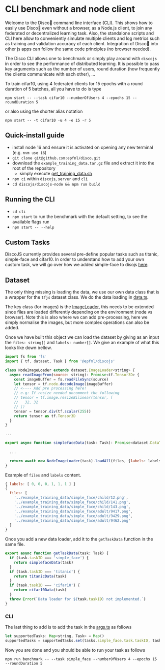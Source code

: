 # CLI benchmark and node client

Welcome to the Disco🔮 command line interface (CLI). This shows how to easily use Disco🔮 even without a browser, as a Node.js client, to join any federated or decentralized learning task. Also, the standalone scripts and CLI here allow to conveniently simulate multiple clients and log metrics such as training and validation accuracy of each client. Integration of Disco🔮 into other js apps can follow the same code principles (no browser needed).

The Disco CLI allows one to benchmark or simply play around with `discojs` in order to see the performance
of distributed learning. It is possible to pass key arguments such as the number of users, round duration (how 
frequently the clients communicate with each other), ...

To train cifar10, using 4 federated clients for 15 epochs with a round duration of 5 batches, all you have to do is type

```
npm start -- --task cifar10 --numberOfUsers 4 --epochs 15 --roundDuration 5
```

or also using the shorter alias notation

```
npm start -- -t cifar10 -u 4 -e 15 -r 5
```

## Quick-install guide

- install node 16 and ensure it is activated on opening any new terminal (e.g. `nvm use 16`)
- `git clone git@github.com:epfml/disco.git`
- download the `example_training_data.tar.gz` file and extract it into the root of the repository
  - simply execute [get_training_data.sh](../get_training_data)
- `npm ci` within `discojs`, `server` and `cli`
- `cd discojs/discojs-node && npm run build`

## Running the CLI

- `cd cli`
- `npm start` to run the benchmark with the default setting, to see the available flags run
- `npm start -- --help`

## Custom Tasks

DiscoJS currently provides several pre-define popular tasks such as titanic, simple-face and cifar10. In order
to understand how to add your own custom task, we will go over how we added simple-face to disojs [here](../information/TASK.md).

## Dataset

The only thing missing is loading the data, we use our own data class that is a wrapper for the `tfjs` dataset class.
We do the data loading in [data.ts](./src/data.ts).

The key class (for images) is the [ImageLoader](../discojs/src/dataset/data_loader/image_loader.ts), this needs to be extended since files are loaded differently depending
on the environment (node vs browser). Note this is also where we can add pre-processing, here we simply normalise the 
images, but more complex operations can also be added.

Once we have built this object we can load the dataset by giving as an input the `files: string[]` and `labels: number[]`.
We give an example of what this looks like down bellow. 
```js
import fs from 'fs'
import { tf, dataset, Task } from '@epfml/discojs'

class NodeImageLoader extends dataset.ImageLoader<string> {
  async readImageFrom(source: string): Promise<tf.Tensor3D> {
    const imageBuffer = fs.readFileSync(source)
    let tensor = tf.node.decodeImage(imageBuffer)
    // <---- Add pre processing here!
    // e.g: If resize needed uncomment the following
    // tensor = tf.image.resizeBilinear(tensor, [
    //   32, 32
    // ])
    tensor = tensor.div(tf.scalar(255))
    return tensor as tf.Tensor3D
  }
}

...

export async function simplefaceData(task: Task): Promise<dataset.DataTuple> {
  
  ...

  return await new NodeImageLoader(task).loadAll(files, {labels: labels})
}


```

Example of `files` and `labels` content. 

```js
{ labels: [ 0, 0, 0, 1, 1, 1 ] }
{
  files: [
    '../example_training_data/simple_face/child/12.png',
    '../example_training_data/simple_face/child/141.png',
    '../example_training_data/simple_face/child/143.png',
    '../example_training_data/simple_face/adult/9417.png',
    '../example_training_data/simple_face/adult/9429.png',
    '../example_training_data/simple_face/adult/9462.png'
  ]
}
```

Once you add a new data loader, add it to the `getTaskData` function
in the same file.

```js
export async function getTaskData(task: Task) {
  if (task.taskID === 'simple_face') {
    return simplefaceData(task)
  }
  if (task.taskID === 'titanic') {
    return titanicData(task)
  }
  if (task.taskID === 'cifar10') {
    return cifar10Data(task)
  }
  throw Error(`Data loader for ${task.taskID} not implemented.`)
}
```


### CLI

The last thing to add is to add the task in the [args.ts](./src/args.ts) as follows

```js
let supportedTasks: Map<string, Task> = Map()
supportedTasks = supportedTasks.set(tasks.simple_face.task.taskID, tasks.simple_face.task) // <------
```

Now you are done and you should be able to run your task as follows

```
npm run benchmark -- --task simple_face --numberOfUsers 4 --epochs 15 --roundDuration 5
```
